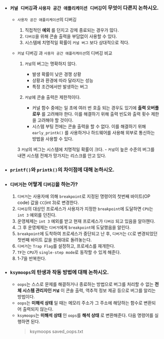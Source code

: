 - ### `커널 디버깅`과 `사용자 공간 애플리케이션 디버깅`이 무엇이 다른지 논하시오.
	- `사용자 공간 애플리케이션`의 디버깅
		1. 직접적인 __예외__ 를 던지고 강제 종료되는 경우가 많다.
		2. `디버깅`을 위해 콘솔 출력을 부담없이 사용할 수 있다.
		3. 시스템에 치명적일 확률이 `커널 버그` 보다 상대적으로 적다.
		
	- `커널` 디버깅 과 `사용자 공간 애플리케이션`의 디버깅 비교
		1. `커널`의 버그는 명확하지 않다.
			- 발생 확률이 낮은 경쟁 상황
			- 상황과 환경에 따라 달라지는 성능
			- 특정 조건에서만 발생하는 버그
			
		2. `커널`에 콘솔 출력은 제한적이다.
			- 커널 함수 중에는 일 초에 여러 번 호출 되는 경우도 있기에 __출력 오버플로우__ 를 고려해야 한다. 이를 해결하기 위해 출력 빈도와 출력 횟수 제한을 고려해야 할 것이다. 
			- 시스템 부팅 전에는 콘솔 출력을 할 수 없다. 이를 해결하기 위해 `early_printk()` 를 사용하거나 하드웨어를 사용해 외부로 통신하는 방법을 사용할 수 있다.  
			
		3 `커널`의 버그는 시스템에 치명적일 확률이 크다.
			- `커널`이 높은 수준의 버그를 내면 시스템 전체가 망가지는 리스크를 안고 있다.
		
- ### `printf()`와 `printk()`의 차이점에 대해 논하시오.


- ### `디버거`는 어떻게 `디버깅`을 하는가?
    1. `디버거`는 사용자에 의해 `breakpoint`로 지정된 명령어의 첫번째 바이트(OP code) 값을 `CC`(int 3)로 변경한다.
    2. `디버깅`의 대상인 프로세스가 사용자가 지정한 `breakpoint`에 도달하면 `CPU`는 `int 3` 예외를 던진다.
    3. 운영체제는 `int 3` 예외를 받고 현재 프로세스가 `디버깅` 되고 있음을 알아챈다.
    4. 그 후 운영체제는 `디버거`에게 `breakpoint`에 도달했음을 알린다.
    5. `breakpoint`에 도착하여 프로세스가 중단되고 난 후, `디버거`는 `CC`로 변경되었던 첫번째 바이트 값을 원래대로 돌려놓는다.
    6. `디버거`는 `Trap Flag`를 설정하고, 프로세스를 재개한다.
    7. `TF`는 `CPU`가 `single-step mode`로 동작할 수 있게 해준다.
    8. 1-7을 반복한다.

- ### `ksymoops`의 탄생과 작동 방법에 대해 논하시오.
    - `oops`는 스스로 문제를 해결하거나 종료하는 방법으로 버그를 처리할 수 없는 __전체 시스템 관리자인 `커널`__ 이 콘솔 출력, 역추적 정보 제공 등으로 버그를 알리는 방법이다.
    - `oops`는 __미해석 상태__ 일 때는 메모리 주소가 그 주소에 해당하는 함수로 변환되어 출력되지 않는다. 
    - `ksymoops`는 __미해석 상태__ 인 `oops`를 __해석 상태__ 로 변환해준다. 다음 명령어를 실행하면 된다.
        > ksymoops saved_oops.txt